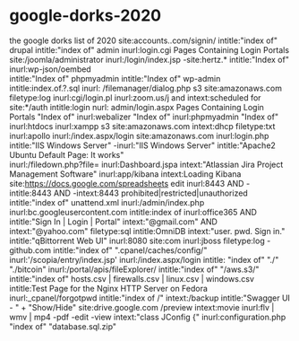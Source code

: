 # google-dorks-2020
the google dorks list of 2020
site:accounts..com/signin/ intitle:"index of" drupal intitle:"index of" admin inurl:login.cgi    Pages Containing Login Portals site:/joomla/administrator
 inurl:/login/index.jsp -site:hertz.*
 intitle:"Index of" inurl:wp-json/oembed    
 intitle:"Index of" phpmyadmin
 intitle:"Index of" wp-admin
 intitle:index.of.?.sql
 inurl: /filemanager/dialog.php
 s3 site:amazonaws.com filetype:log
 inurl:cgi/login.pl
 inurl:zoom.us/j and intext:scheduled for
 site:*/auth intitle:login
 nurl: admin/login.aspx    Pages Containing Login Portals
 "Index of" inurl:webalizer
 "Index of" inurl:phpmyadmin
 "Index of" inurl:htdocs inurl:xampp
 s3 site:amazonaws.com intext:dhcp filetype:txt inurl:apollo
 inurl:/index.aspx/login
 site:amazonaws.com inurl:login.php
 intitle:"IIS Windows Server" -inurl:"IIS Windows Server"
 intitle:"Apache2 Ubuntu Default Page: It works"    
 inurl:/filedown.php?file=
 inurl:Dashboard.jspa intext:"Atlassian Jira Project Management Software"
 inurl:app/kibana intext:Loading Kibana
 site:https://docs.google.com/spreadsheets edit
 inurl:8443 AND -intitle:8443 AND -intext:8443 prohibited|restricted|unauthorized
 intitle:"index of" unattend.xml
 inurl:/admin/index.php
 inurl:bc.googleusercontent.com intitle:index of
 inurl:office365 AND intitle:"Sign In | Login | Portal"
 intext:"@gmail.com" AND intext:"@yahoo.com" filetype:sql
 intitle:OmniDB intext:"user. pwd. Sign in."
 intitle:"qBittorrent Web UI" inurl:8080
 site:com inurl:jboss filetype:log -github.com
 intitle:"index of" ".cpanel/caches/config/"
 inurl:'/scopia/entry/index.jsp'
inurl:/index.aspx/login
 intitle: "index of" "./" "./bitcoin"
 inurl:/portal/apis/fileExplorer/
 intitle:"index of" "/aws.s3/"
 intitle:"index of" hosts.csv | firewalls.csv | linux.csv | windows.csv
 intitle:Test Page for the Nginx HTTP Server on Fedora
 inurl:_cpanel/forgotpwd
 intitle:"index of /" intext:/backup
 intitle:"Swagger UI - " + "Show/Hide"
 site:drive.google.com /preview intext:movie inurl:flv | wmv | mp4 -pdf -edit -view
 intext:"class JConfig {" inurl:configuration.php
 "index of" "database.sql.zip"
